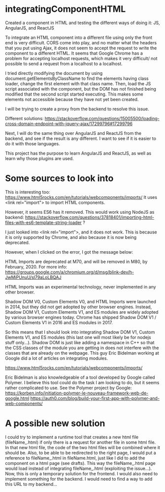 # integratingComponentHTML
Created a component in HTML and testing the different ways of doing it: JS, AngularJS, and ReactJS

To integrate an HTML component into a different file using only the front end is
very difficult. CORS come into play, and no matter what the headers that you put
using Ajax, it does not seem to accept the request to write the component to a
different HTML. It seems that Google Chrome has a problem for accepting localhost
requests, which makes it very difficult/ not possible to send a request from a
localhost to a localhost.

I tried directly modifying the document by using document.getElementsByClassName
to find the elements having class loader, change the first element with that class
name. Then, load the JS script associated with the component, but the DOM has
not finished being modified that the second script started executing. This makes some elements not accessible because they have not yet been created.

I will be trying to create a proxy from the backend to resolve this issue.

Different solutions: 
https://stackoverflow.com/questions/15005500/loading-cross-domain-endpoint-with-jquery-ajax/17299796#17299796

Next, I will do the same thing over AngularJS and ReactJS from the backend, and
see if the result is any different. I want to see if it is easier to do it with those languages.

This project has the purpose to learn AngularJS and ReactJS, as well as learn why those plugins are used.


# Some sources to look into
This is interesting too: https://www.html5rocks.com/en/tutorials/webcomponents/imports/
It uses \<link rel="import"\> to import HTML components.

However, it seems ES6 has it removed. 
This would work using NodeJS as backend: https://stackoverflow.com/questions/37818401/importing-html-files-with-es6-template-string-loader ?

I just looked into \<link rel="import"\>, and it does not work. This is because it is only supported by Chrome, and also because it is now being deprecated.

However, when I clicked on the error, I got the message below:
  
HTML Imports are deprecated at M70, and will be removed in M80, by February, 2020. For more info: https://groups.google.com/a/chromium.org/d/msg/blink-dev/h-JwMiPUnuU/sl79aLoLBQAJ
 
 HTML Imports was an experimental technology, never implemented in any other browser.

Shadow DOM V0, Custom Elements V0, and HTML Imports were launched in 2014, but they did not get adopted by other browser engines. Instead, Shadow DOM V1, Custom Elements V1, and ES modules are widely adopted by various browser engines today. Chrome has shipped Shadow DOM V1 / Custom Elements V1 in 2016 and ES modules in 2017.

So this means that I should look into integrating Shadow DOM V1, Custom Elements V1, and ES modules (this last one will most likely be for nodejs stuff only...). Shadow DOM is just like adding a namespace in C++ so that the CSS classes of the module you are getting in does not interfere with the classes that are already on the webpage. This guy Eric Bidelman working at Google did a lot of articles on integrating modules.

https://www.html5rocks.com/en/tutorials/webcomponents/imports/

Eric Bidelman is also knowledgeable of a tool developed by Google called Polymer. I believe this tool could do the task I am looking to do, but it seems rather complicated to use. See the Polymer project by Google: https://korben.info/initiation-polymer-le-nouveau-framework-web-de-google.html
https://auth0.com/blog/build-your-first-app-with-polymer-and-web-components/

# A possible new solution
I could try to implement a runtime tool that creates a new html file (fileName_.html) if only there is a request for another file in some html file. In that new html file, the code of the two html files will be combined where it should be. Also, to be able to be redirected to the right page, I would put a reference to fileName_.html in fileName.html, just like I did to add the component on a html page (see drafts). This way the fileName_.html page would load instead of integrating fileName_.html (exploiting the issue...). Now, this is only a temporary solution for the frontend. I would also need to implement something for the backend. I would need to find a way to add this URL to my backend...
